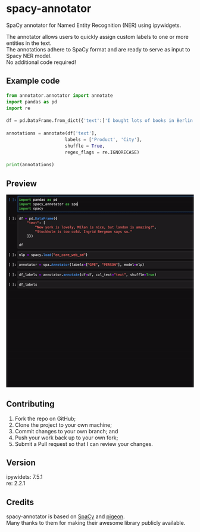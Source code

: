 # spacy-annotator
SpaCy annotator for Named Entity Recognition (NER) using ipywidgets.

The annotator allows users to quickly assign custom labels to one or more entities in the text.   
The annotations adhere to SpaCy format and are ready to serve as input to Spacy NER model.   
No additional code required!

## Example code
```python
from annotator.annotator import annotate
import pandas as pd
import re

df = pd.DataFrame.from_dict({'text':['I bought lots of books in Berlin.']})

annotations = annotate(df['text'],
                      labels = ['Product', 'City'],
                      shuffle = True,
                      regex_flags = re.IGNORECASE)

print(annotations)
```

## Preview
![spacy-annotator demo](demo/spacy-annotator_demo.gif)

## Contributing
1. Fork the repo on GitHub;
2. Clone the project to your own machine;
3. Commit changes to your own branch; and
4. Push your work back up to your own fork;
5. Submit a Pull request so that I can review your changes.

## Version
ipywidets: 7.5.1   
re: 2.2.1

## Credits
spacy-annotator is based on [SpaCy](https://spacy.io/) and [pigeon](https://github.com/agermanidis/pigeon).   
Many thanks to them for making their awesome library publicly available.
